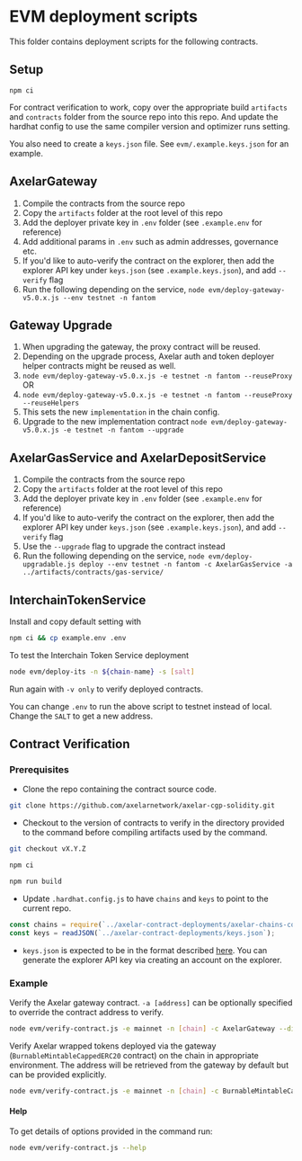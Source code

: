 # EVM deployment scripts

This folder contains deployment scripts for the following contracts.

## Setup

`npm ci`

For contract verification to work, copy over the appropriate build `artifacts` and `contracts` folder from the source repo into this repo. And update the hardhat config to use the same compiler version and optimizer runs setting.

You also need to create a `keys.json` file. See `evm/.example.keys.json` for an example.

## AxelarGateway

1. Compile the contracts from the source repo
2. Copy the `artifacts` folder at the root level of this repo
3. Add the deployer private key in `.env` folder (see `.example.env` for reference)
4. Add additional params in `.env` such as admin addresses, governance etc.
5. If you'd like to auto-verify the contract on the explorer, then add the explorer API key under `keys.json` (see `.example.keys.json`), and add `--verify` flag
6. Run the following depending on the service,
   `node evm/deploy-gateway-v5.0.x.js --env testnet -n fantom`

## Gateway Upgrade

1. When upgrading the gateway, the proxy contract will be reused.
2. Depending on the upgrade process, Axelar auth and token deployer helper contracts might be reused as well.
3. `node evm/deploy-gateway-v5.0.x.js -e testnet -n fantom --reuseProxy` OR
4. `node evm/deploy-gateway-v5.0.x.js -e testnet -n fantom --reuseProxy --reuseHelpers`
5. This sets the new `implementation` in the chain config.
6. Upgrade to the new implementation contract
   `node evm/deploy-gateway-v5.0.x.js -e testnet -n fantom --upgrade`

## AxelarGasService and AxelarDepositService

1. Compile the contracts from the source repo
2. Copy the `artifacts` folder at the root level of this repo
3. Add the deployer private key in `.env` folder (see `.example.env` for reference)
4. If you'd like to auto-verify the contract on the explorer, then add the explorer API key under `keys.json` (see `.example.keys.json`), and add `--verify` flag
5. Use the `--upgrade` flag to upgrade the contract instead
6. Run the following depending on the service,
   `node evm/deploy-upgradable.js deploy --env testnet -n fantom -c AxelarGasService -a ../artifacts/contracts/gas-service/`

## InterchainTokenService

Install and copy default setting with

```bash
npm ci && cp example.env .env
```

To test the Interchain Token Service deployment

```bash
node evm/deploy-its -n ${chain-name} -s [salt]
```

Run again with `-v only` to verify deployed contracts.

You can change `.env` to run the above script to testnet instead of local. Change the `SALT` to get a new address.

## Contract Verification

### Prerequisites

- Clone the repo containing the contract source code.

```bash
git clone https://github.com/axelarnetwork/axelar-cgp-solidity.git
```

- Checkout to the version of contracts to verify in the directory provided to the command before compiling artifacts used by the command.

```bash
git checkout vX.Y.Z

npm ci

npm run build
```

- Update `.hardhat.config.js` to have `chains` and `keys` to point to the current repo.

```javascript
const chains = require(`../axelar-contract-deployments/axelar-chains-config/info/${env}.json`);
const keys = readJSON(`../axelar-contract-deployments/keys.json`);
```

- `keys.json` is expected to be in the format described [here](./.example.keys.json).
You can generate the explorer API key via creating an account on the explorer.

### Example

Verify the Axelar gateway contract. `-a [address]` can be optionally specified to override the contract address to verify.

```bash
node evm/verify-contract.js -e mainnet -n [chain] -c AxelarGateway --dir /path/to/axelar-cgp-solidity
```

Verify Axelar wrapped tokens deployed via the gateway (`BurnableMintableCappedERC20` contract) on the chain in appropriate environment. The address will be retrieved from the gateway by default but can be provided explicitly.

```bash
node evm/verify-contract.js -e mainnet -n [chain] -c BurnableMintableCappedERC20 --dir /path/to/axelar-cgp-solidity --args axlUSDC
```

#### Help

To get details of options provided in the command run:

```bash
node evm/verify-contract.js --help
```
